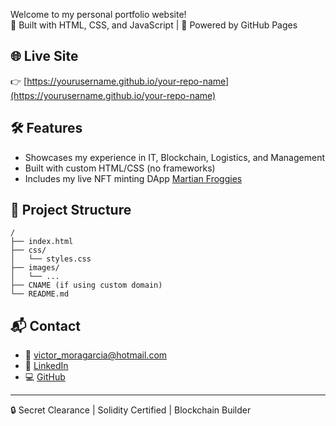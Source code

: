 Welcome to my personal portfolio website!  
🚀 Built with HTML, CSS, and JavaScript | 🧠 Powered by GitHub Pages

## 🌐 Live Site
👉 [https://yourusername.github.io/your-repo-name](https://yourusername.github.io/your-repo-name)

## 🛠️ Features
- Showcases my experience in IT, Blockchain, Logistics, and Management
- Built with custom HTML/CSS (no frameworks)
- Includes my live NFT minting DApp [Martian Froggies](https://martianfroggies.com)

## 📁 Project Structure
```
/
├── index.html
├── css/
│   └── styles.css
├── images/
│   └── ...
├── CNAME (if using custom domain)
└── README.md
```

## 📬 Contact
- 📧 victor_moragarcia@hotmail.com
- 💼 [LinkedIn](https://www.linkedin.com/in/moragarcia)
- 💻 [GitHub](https://github.com/moragarcia75)

---

🔒 Secret Clearance | Solidity Certified | Blockchain Builder
